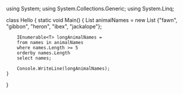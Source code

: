 

using System;
using System.Collections.Generic;
using System.Linq;

class Hello 
{
    static void Main() 
    {
        List<string> animalNames = new List<string> {"fawn", "gibbon", "heron", "ibex", "jackalope"};

        IEnumerable<T> longAnimalNames = 
        from names in animalNames 
        where names.Length >= 5 
        orderby names.Length
        select names;

        Console.WriteLine(longAnimalNames);
    }
}


